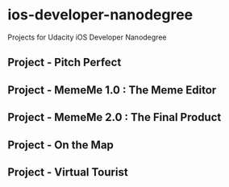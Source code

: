 # ios-developer-nanodegree
Projects for Udacity iOS Developer Nanodegree

## Project - Pitch Perfect

## Project - MemeMe 1.0 : The Meme Editor

## Project - MemeMe 2.0 : The Final Product

## Project - On the Map

## Project - Virtual Tourist
